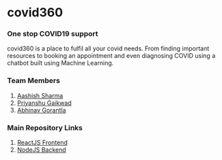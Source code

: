 <h1> covid360 </h1>
<h3>One stop COVID19 support</h3>

<p> covid360 is a place to fulfil all your covid needs. From finding important resources to booking an appointment and even diagnosing COVID using a chatbot built using Machine Learning.</p>

<h3> Team Members </h3>
<ol>
  <li><a href="https://github.com/Aashish1502">Aashish Sharma</a></li>
  <li><a href="https://github.com/Pr1-xD">Priyanshu Gaikwad</a></li>
  <li><a href="https://github.com/AbhinavGor">Abhinav Gorantla</a></li>
</ol>

<h3> Main Repository Links </h3>
<ol>
  <li><a href="https://github.com/Pr1-xD/covid-site">ReactJS Frontend</a></li>
  <li><a href="https://github.com/AbhinavGor/Frost-Hacks-Backend">NodeJS Backend</a></li>
</ol>
